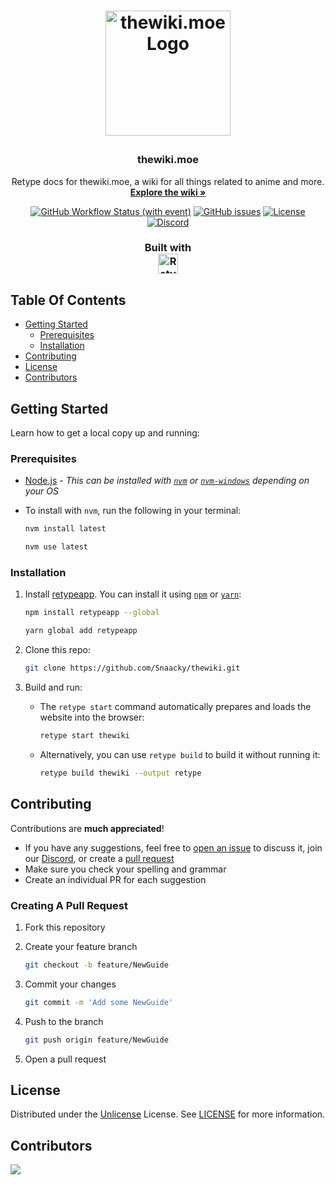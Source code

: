 <h1>
<p align="center">
  <a href="https://thewiki.moe">
    <img src="https://github.com/Snaacky/thewiki/assets/78981416/efdae8dc-2f53-45cd-8a75-6036b81eeafa" alt="thewiki.moe Logo" width="200" height="200">
  </a>
  <h3 align="center">thewiki.moe</h3>
  <p align="center">
    Retype docs for thewiki.moe, a wiki for all things related to anime and more.
    <br>
    <a href="https://thewiki.moe/"><strong>Explore the wiki »</strong></a>
    <br>
  </p>
</p>
</h1>

<div align="center">

[![GitHub Workflow Status (with event)](https://img.shields.io/github/actions/workflow/status/Snaacky/thewiki/retype-action.yml?style=flat&logo=github)](https://github.com/Snaacky/thewiki/actions) [![GitHub issues](https://img.shields.io/github/issues/Snaacky/thewiki?style=flat&logo=github)](https://github.com/Snaacky/thewiki/issues) [![License](https://img.shields.io/github/license/Snaacky/thewiki?style=flat&logo=unlicense)](https://github.com/Snaacky/thewiki/blob/master/LICENSE) [![Discord](https://img.shields.io/discord/974468300304171038?style=flat&logo=discord)](https://discord.gg/snackbox)

<h3>Built with
  <br>
  <a href="https://retype.com">
    <img src="https://retype.com/static/retype-logo-dark.svg" alt="Retype Logo" height="32">
  </a>
</h3>

</div>

## Table Of Contents

- [Getting Started](#getting-started)
  - [Prerequisites](#prerequisites)
  - [Installation](#installation)
- [Contributing](#contributing)
- [License](#license)
- [Contributors](#contributors)

## Getting Started

Learn how to get a local copy up and running:

### Prerequisites

- [Node.js](https://nodejs.org/en) - *This can be installed with [`nvm`](https://github.com/nvm-sh/nvm) or [`nvm-windows`](https://github.com/coreybutler/nvm-windows) depending on your OS*

- To install with `nvm`, run the following in your terminal:

  ```sh
  nvm install latest
  ```

  ```sh
  nvm use latest
  ```

### Installation

1. Install [retypeapp](https://www.npmjs.com/package/retypeapp). You can install it using [`npm`](https://www.npmjs.com) or [`yarn`](https://yarnpkg.com):

   ```sh
   npm install retypeapp --global
   ```

   ```sh
   yarn global add retypeapp
   ```

2. Clone this repo:

   ```sh
   git clone https://github.com/Snaacky/thewiki.git
   ```

3. Build and run:

   - The `retype start` command automatically prepares and loads the website into the browser:

     ```sh
     retype start thewiki
     ```

   - Alternatively, you can use `retype build` to build it without running it:

     ```sh
     retype build thewiki --output retype
     ```

## Contributing

Contributions are **much appreciated**!

- If you have any suggestions, feel free to [open an issue](https://github.com/Snaacky/thewiki/issues/new) to discuss it, join our [Discord](https://discord.gg/snackbox), or create a [pull request](https://github.com/Snaacky/thewiki/pulls)
- Make sure you check your spelling and grammar
- Create an individual PR for each suggestion

### Creating A Pull Request

1. Fork this repository
2. Create your feature branch

   ```sh
   git checkout -b feature/NewGuide
   ```

3. Commit your changes

   ```sh
   git commit -m 'Add some NewGuide'
   ```

4. Push to the branch

   ```sh
   git push origin feature/NewGuide
   ```

5. Open a pull request

## License

Distributed under the [Unlicense](https://opensource.org/license/unlicense/) License. See [LICENSE](https://github.com/Snaacky/thewiki/blob/master/LICENSE) for more information.

## Contributors

<a href="https://github.com/Snaacky/thewiki/graphs/contributors">
  <img src="https://contrib.rocks/image?repo=Snaacky/thewiki" />
</a>
